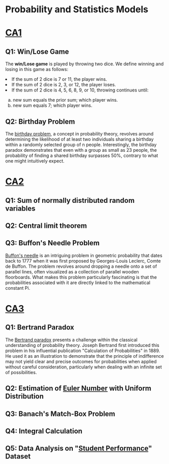 # Probability and Statistics Models
# [CA1](https://github.com/fardinabbasi/Probability_and_Statistics_Models/tree/CA%231)
  ## Q1: Win/Lose Game
  The **win/Lose game** is played by throwing two dice. We define winning and losing in this game as follows:
    <div>
      <li> If the sum of 2 dice is 7 or 11, the player wins. </li>
      <li> If the sum of 2 dice is 2, 3, or 12, the player loses. </li>
      <li> If the sum of 2 dice is 4, 5, 6, 8, 9, or 10, throwing continues until: </li>
      <ol type="a">
        <li> new sum equals the prior sum; which player wins. </li>
        <li> new sum  equals 7; which player wins. </li>
      </ol>
  </h3>
  
  ## Q2: Birthday Problem
  The [birthday problem](https://brilliant.org/wiki/birthday-paradox/), a concept in probability theory, revolves around determining the likelihood of at least two individuals sharing a birthday within a randomly selected group of n people. Interestingly, the birthday paradox demonstrates that even with a group as small as 23 people, the probability of finding a shared birthday surpasses 50%, contrary to what one might intuitively expect.
  
# [CA2](https://github.com/fardinabbasi/Probability_and_Statistics_Models/tree/CA%232)
## Q1: Sum of normally distributed random variables
## Q2: Central limit theorem
## Q3: Buffon's Needle Problem
[Buffon's needle](https://datagenetics.com/blog/may42015/index.html) is an intriguing problem in geometric probability that dates back to 1777 when it was first proposed by Georges-Louis Leclerc, Comte de Buffon. The problem revolves around dropping a needle onto a set of parallel lines, often visualized as a collection of parallel wooden floorboards. What makes this problem particularly fascinating is that the probabilities associated with it are directly linked to the mathematical constant Pi.

# [CA3](https://github.com/fardinabbasi/Probability_and_Statistics_Models/tree/CA%233)
## Q1: Bertrand Paradox
The [Bertrand paradox](https://en.wikipedia.org/wiki/Bertrand_paradox_(probability)) presents a challenge within the classical understanding of probability theory. Joseph Bertrand first introduced this problem in his influential publication "Calculation of Probabilities" in 1889. He used it as an illustration to demonstrate that the principle of indifference may not yield clear and precise outcomes for probabilities when applied without careful consideration, particularly when dealing with an infinite set of possibilities.
## Q2: Estimation of [Euler Number](https://bldavies.com/blog/uniform-sums-eulers-number/) with Uniform Distribution
## Q3: Banach's Match-Box Problem
## Q4: Integral Calculation
## Q5: Data Analysis on "[Student Performance](https://github.com/fardinabbasi/Probability_and_Statistics_Models/blob/CA%233/StudentsPerformance.csv)" Dataset
